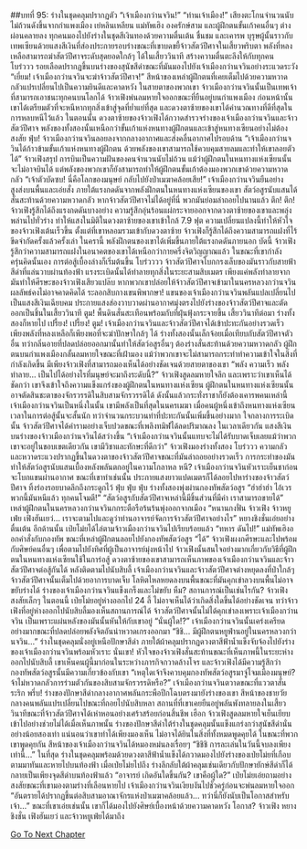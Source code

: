 ##บทที่ 95: ร่างในชุดคลุมปรากฏตัว
“เจ้าเมืองกว่านจวิน!”
“ท่านเจ้าเมือง!”
เสียงตะโกนจำนวนนับไม่ถ้วนดังขึ้นจากกำแพงเมือง เย่หลินเหลียน แม่ทัพเฮิง องครักษ์สาม และผู้ฝึกตนขั้นเก้าคนอื่นๆ ต่างผ่อนคลายลง
ทุกคนมองไปยังร่างในชุดสีเงินทองด้วยความตื่นเต้น ชื่นชม และเคารพ บุรุษผู้นั้นราวกับเทพเซียนด้วยแสงสีเงินที่ส่องประกายรอบร่างขณะที่เขาบดขยี้จ้าวสัตว์ปีศาจในเสี้ยวพริบตา
พลังที่หลงเหลือสามารถฆ่าสัตว์ปีศาจระดับสุดยอดใกล้ๆ ได้ในเสี้ยววินาที สร้างความตื่นตะลึงให้กับทุกคน
โบร๋ววว
รอยเลือดปรากฏขึ้นบนร่างของสุนัขสีดำขณะที่มันมองไปยังเจ้าเมืองกว่านจวินอย่างระแวดระวัง
“เยี่ยม! เจ้าเมืองกว่านจวินจะฆ่าจ้าวสัตว์ปีศาจ!”
สีหน้าของเหล่าผู้ฝึกตนที่เคยเต็มไปด้วยความหวาดกลัวแปรเปลี่ยนไปเป็นความยินดีและคาดหวัง ในสายตาของพวกเขา จ้าวเมืองกว่านจวินนั้นเป็นเทพเจ้าที่สามารถเอาชนะทุกคนบนโลกได้
จ้าวเฟิงพ่นลมหายใจออกขณะที่ยืนอยู่บนกำแพงเมือง ก่อนหน้านั้นเขาได้เตรียมตัวที่จะหนีหากทุกสิ่งเข้าสู่จุดที่ย่ำแย่ที่สุด และดวงตาซ้ายของเขาได้คำนวณทางที่ดีที่สุดในการหลบหนีไว้แล้ว
ในตอนนั้น ดวงตาซ้ายของจ้าวเฟิงได้กวาดสำรวจร่างของเจ้าเมืองกว่านจวินและจ้าวสัตว์ปีศาจ พลังของทั้งสองนั้นเหนือกว่าขั้นเก้าแห่งหนทางผู้ฝึกตนและเข้าสู่หนทางเซียนอย่างไม่ต้องสงสัย
ฟุ่บ!
จ้าวเมืองกว่านจวินลอยลงจากกลางอากาศและส่งคลื่นอากาศไปรอบด้าน
“เจ้าเมืองกว่านจวินได้ก้าวข้ามขั้นเก้าแห่งหนทางผู้ฝึกตน ด้วยพลังของเขาสามารถใช้ควบคุมสายลมและทำให้เขาลอยตัวได้” จ้าวเฟิงสรุป
การบินเป็นความฝันของคนจำนวนนับไม่ถ้วน แม้ว่าผู้ฝึกตนในหนทางแห่งเซียนนั้นจะไม่อาจบินได้ แต่พลังของพวกเขาก็ยังสามารถทำให้ผู้ฝึกตนขั้นเก้าต้องมองพวกเขาด้วยความหวาดกลัว
“เจ้าตัวบัดซบ! นี่คือโลกของมนุษย์ กลับไปยังป่าเมฆาคล้อยเสีย!” เจ้าเมืองกว่านจวินยืนอย่างสูงส่งบนพื้นและเอ่ยสั่ง
ภายใต้แรงกดดันจากพลังฝึกตนในหนทางแห่งเซียนของเขา สัตว์อสูรนับแสนได้สั่นสะท้านด้วยความหวาดกลัว หากจ้าวสัตว์ปีศาจไม่ได้อยู่ที่นี่ พวกมันย่อมล่าถอยไปนานแล้ว
ตึก! ตึก!
จ้าวเฟิงรู้สึกได้ถึงแรงกดดันบางอย่าง ความรู้สึกอุ่นร้อนแผ่กระจายออกจากดวงตาซ้ายของเขาและพลุ่งพล่านไปทั่วร่าง ทำให้แสงในมิติในดวงตาซ้ายของเขาเข้าใกล้ 7.9 ฟุต
ความเปลี่ยนแปลงนี้ทำให้หัวใจของจ้าวเฟิงเต้นเร็วขึ้น ตั้งแต่ที่เขาหลอมรวมเข้ากับดวงตาซ้าย จ้าวเฟิงก็รู้สึกได้ถึงความสามารถแฝงที่ไร้ขีดจำกัดครั้งแล้วครั้งเล่า ในครานี้ พลังฝึกตนของเขาได้เพิ่มขึ้นภายใต้แรงกดดันภายนอก บัดนี้ จ้าวเฟิงรู้สึกว่าความสามารถแฝงในอนาคตของเขาได้เหนือกว่ากายครึ่งจิตวิญญาณแล้ว
ในขณะที่เขากำลังครุ่นคิดนั้นเอง การต่อสู้เบื้องล่างก็เริ่มต้นขึ้น
โบร๋วววว
จ้าวสัตว์ปีศาจโบกกรงเล็บของมันราวกับสายฟ้าสีดำที่แล่นวาบผ่านท้องฟ้า แรงระเบิดนั้นได้ทำลายทุกสิ่งในระยะสามสิบเมตร
เพียงแค่พลังทำลายจากมันทำให้ศีรษะของจ้าวเฟิงเสียวแปล๊บ หากพวกเขาปล่อยให้จ้าวสัตว์ปีศาจเข้ามาในนครหลวงกว่านจวิน ผลลัพธ์คงไม่อาจคาดคิดได้
ระลอกสิบกางเขนพิพากษา!
แขนของเจ้าเมืองกว่านจวินพลันแปลเปลี่ยนไปเป็นแสงสีเงินเฉียบคม ประกายแสงส่องวาบวาดผ่านอากาศมุ่งตรงไปยังร่างของจ้าวสัตว์ปีศาจและตัดออกเป็นชิ้นในเสี้ยววินาที
ตูม!
พื้นดินสั่นสะเทือนพร้อมกับที่ฝุ่นฟุ้งกระจายขึ้น เสี้ยววินาทีต่อมา ร่างทั้งสองก็หายไป
เปรี้ยง! เปรี้ยง! ตูม!
เจ้าเมืองกว่านจวินและจ้าวสัตว์ปีศาจได้เข้าปะทะกันอย่างรวดเร็ว เพียงพลังที่หลงเหลือก็เพียงพอที่จะฆ่าปักษาใกล้ๆ ได้ ร่างทั้งสองนั้นเล็กจ้อยเมื่อเทียบกับสัตว์ปีศาจตัวอื่น ทว่ากลิ่นอายที่ปลดปล่อยออกมานั้นทำให้สัตว์อสูรอื่นๆ ต้องร่างสั่นสะท้านด้วยความหวาดกลัว
ผู้ฝึกตนบนกำแพงเมืองกลั้นลมหายใจขณะที่เฝ้ามอง แม้ว่าพวกเขาจะไม่สามารถกระทำทำความเข้าใจในสิ่งที่กำลังเกิดขึ้น มีเพียงจ้าวเฟิงที่สามารถมองเห็นได้อย่างชัดเจนด้วยสายตาของเขา
“พลัง ความเร็ว พลังทำลาย... เป็นไปได้อย่างไรที่มนุษย์จะมาถึงระดับนี้?”
จ้าวเฟิงสูดลมหายใจลึก และเพราะว่าเขาเห็นได้ชัดกว่า เขาจึงเข้าใจถึงความแข็งแกร่งของผู้ฝึกตนในหนทางแห่งเซียน
ผู้ฝึกตนในหนทางแห่งเซียนนั้นอาจตัดสินชะตาของจักรวรรดิในสิบสามจักรวรรดิได้ ดังนั้นแล้วกระทั่งราชาก็ยังต้องเคารพคนเหล่านี้
เจ้าเมืองกว่านจวินเป็นหนึ่งในนั้น เขามีพลังเป็นที่สุดในนครเมฆา
เมื่อคนผู้หนึ่งเข้าถึงหนทางแห่งเซียน เวลาในการต่อสู้นั้นจะสั้นนัก ทว่าจำนวนกระบวนท่าที่ปะทะกันนั้นเพิ่มขึ้นอย่างมาก
ใจกลางการระเบิดนั้น จ้าวสัตว์ปีศาจได้คำรามอย่างเจ็บปวดขณะที่เพลิงทมิฬได้ลดปริมาณลง ในเวลาเดียวกัน แสงสีเงินบนร่างของจ้าวเมืองกว่านจวินได้สว่างขึ้น
“เจ้าเมืองกว่านจวินนั้นแทบจะไม่ได้รับบาดเจ็บเลยแม้ว่าพวกเขาจะอยู่ในขอบเขตเดียวกัน เขามีวิชาและทักษะที่ดีกว่า” จ้าวเฟิงมองร่างทั้งสอง
โบร๋ววว
ความกลัวและหวาดระแวงปรากฏขึ้นในดวงตาของจ้าวสัตว์ปีศาจขณะที่มันล่าถอยอย่างรวดเร็ว การกระทำของมันทำให้สัตว์อสูรนับแสนเบื้องหลังพลันตกอยู่ในความโกลาหล
หนี?
เจ้าเมืองกว่านจวินหัวเราะเย็นชาก่อนจะโบกแขนผ่านอากาศ ขณะที่เขาทำเช่นนั้น ประกายแสงยาวแปดเมตรก็ได้ลอยไปหาร่างของจ้าวสัตว์ปีศาจ ทิ้งร่องรอยบาดลึกถึงกระดูกไว้
ฟุ่บ ฟุ่บ ฟุ่บ
ร่างทั้งสองพุ่งผ่านกองทัพสัตว์อสูร
“ฮ่าฮ่าฮ่า ไอ้เวรพวกนี้มันหนีแล้ว ทุกคนโจมตี!”
“สัตว์อสูรกับสัตว์ปีศาจเหล่านี้มีชิ้นส่วนที่มีค่า เราสามารถขายได้”
เหล่าผู้ฝึกตนในนครหลวงกว่านจวินกกระตือรือร้นร้นพุ่งออกจากเมือง
“หนานกงฟั่น จ้าวเฟิง จ้าวหยูเฟ่ย เฟิงฮันเยว่... เราจะตามไปและดูว่าท่านอาจารย์จัดการจ้าวสัตว์ปีศาจอย่างไร” หยางชิงชั่นเอ่ยอย่างตื่นเต้น
อีกด้านนั้น เป่ยโม่ยได้ไล่ตามจ้าวเมืองกว่านจวินไปเรียบร้อยแล้ว
“ทหาร ดันไป!” แม่ทัพเฮิงออกคำสั่งกับกองทัพ ขณะที่เหล่าผู้ฝึกตนลอยไปยังกองทัพสัตว์อสูร
“ได้” จ้าวเฟิงผงกศีรษะและไปพร้อมกับศิษย์คนอื่นๆ เพื่อตามไปยังทิศที่ผู้เป็นอาจารย์มุ่งหน้าไป
จ้าวเฟิงนั้นสนใจอย่างมากเกี่ยวกับวิธีที่ผู้ฝึกตนในหนทางแห่งเซียนใช้ในการ่อสู้ ดวงตาซ้ายของเขาสามารถเห็นภาพของเจ้าเมืองกว่านจวินและจ้าวสัตว์ปีศาจต่อสู้กันได้
หลังติดตามไปนับสิบลี้
เจ้าเมืองกว่านจวินและจ้าวสัตว์ปีศาจต่างหยุดลงที่ป่าใกล้ๆ จ้าวสัตว์ปีศาจนั้นเต็มไปด้วยอาการบาดเจ็บ โลหิตไหลหยดลงบนพื้นขณะที่มันคุกเข่าลวงบนพื้นไม่อาจขยับร่างได้
ร่างของเจ้าเมืองกว่านจวินแข็งเกร็งและไม่ขยับ
หืม? สถานการณ์เป็นเช่นไรกัน?
จ้าวเฟิงสงสัยเล็กๆ ในตอนนี้ เป่ยโม่ยอยู่ห่างออกไป 24 ลี้ ไม่อาจเห็นได้ว่าเกิดสิ่งใดขึ้นได้อย่างชัดเจน ทว่าจ้าวเฟิงที่อยู่ห่างออกไปนับสิบลี้มองเห็นสถานการณ์ได้ จ้าวสัตว์ปีศาจนั้นไม่ได้คุกเข่าลงเพราะเจ้าเมืองกว่านจวิน เป็นเพราะแผ่นหลังของมันนั้นหันให้กับเขาอยู่
“นั่นผู้ใด!?”
เจ้าเมืองกว่านจวินนั้นเคร่งเครียดอย่างมากขณะที่ปลดปล่อยพลังจิตอันน่าหวาดเกรงออกมา
“ชิชิ... มีผู้ฝึกตนหยูฟ่านอยู่ในนครหลวงกว่านจวิน...”
ร่างในชุดคลุมนั่งอยู่เหนือปักษาสีดำ ภายใต้ผ้าคลุมปรากฏดวงตาสีฟ้าน้ำแข็งจับจ้องไปยังร่างของเจ้าเมืองกว่านจวินพร้อมหัวเราะ
นั่นเขา!
หัวใจของจ้าวเฟิงสั่นสะท้านขณะที่เห็นภาพนี้ในระยะห่างออกไปนับสิบลี้ เขาเห็นคนผู้นี้มาก่อนในระหว่างภารกิจกวาดล้างโจร และจ้าวเฟิงได้มีความรู้สึกว่ากองทัพสัตว์อสูรนั้นมีความเกี่ยวข้องกับเขา
“เหตุใดเจ้าจึงควบคุมกองทัพสัตว์อสูรมาจู่โจมเมืองมนุษย์? จ้าไม่หวาดกลัวการร่วมตัวกันของสิบสามจักรวรรดิหรือ?” เจ้าเมืองกว่านจวินตวาดขณะที่แววตาสั่นระริก
พรึ่บ!
ร่างของปักษาสีดำกลางอากาศพลันกระพือปีกโฉบตรงมายังร่างของเขา สีหน้าของชายวัยกลางคนพลันแปรเปลี่ยนไปขณะที่ถอยไปนับสิบหลา สถานที่ที่เขาเคยยืนอยู่พลันพังทลายลงในเสี้ยววินาทีขณะที่จ้าวสัตว์ปีศาจได้เห่าหอนอย่างเศร้าสร้อยก่อนสิ้นชีพ
เฮือก
จ้าวเฟิงสูดลมหายใจเย็นเยียบเข้าไปอย่างช่วยไม่ได้เมื่อเห็นภาพนั้น
ร่างของปักษาสีดำใต้ร่างในชุดคลุมนั้นแข็งแกร่งกว่าสุนัขสีดำนั่นอย่างน้อยสองเท่า แน่นอนว่าเขาทำได้เพียงมองเห็น ไม่อาจได้ยินในสิ่งที่ทั้งหมดพูดคุยได้
ในขณะที่พวกเขาพูดคุยกัน สีหน้าของเจ้าเมืองกว่านจวินได้หมองหม่นลงเรื่อยๆ
“ชิชิชิ การละเล่นในวันนี้จบลงเพียงเท่านี้...”
ในที่สุด ร่างในชุดคลุมพร้อมด้วยดวงตาสีฟ้าน้ำแข็งได้กวาดมองไปยังร่างของเป่ยโม่ยที่เกือบตามมาทันและหายไปบนท้องฟ้า
เมื่อเป่ยโม่ยไปถึง ร่างลึกลับใต้ผ้าคลุมเช่นเดียวกับปักษายักษ์สีดำก็ได้กลายเป็นเพียงจุดสีดำบนท้องฟ้าแล้ว
“อาจารย์ เกิดอันใดขึ้นกัน? เขาคือผู้ใด?” เป่ยโม่ยเอ่ยถามอย่างสงสัยขณะที่เขามองตามร่างที่เลือนหายไป
เจ้าเมืองกว่านจวินเงียบงันไปชั่วครู่ก่อนจะพ่นลมหายใจออก
“อันตรายได้ปรากฏขึ้นต่อสิบสามอาณาจักรแห่งป่าเมฆาคล้อยแล้ว... ทว่านี่ก็ยังนับเป็นโอกาสสำหรับเจ้า...”
ขณะที่เขาเอ่ยเช่นนั้น เขาก็ได้มองไปยังศิษย์เบื้องหน้าด้วยความคาดหวัง
โอกาส?
จ้าวเฟิง หยางชิงชั่น เฟิงฮันเยว่ และจ้าวหยูเฟ่ยได้มาถึง



[Go To Next Chapter]( ./96.md)